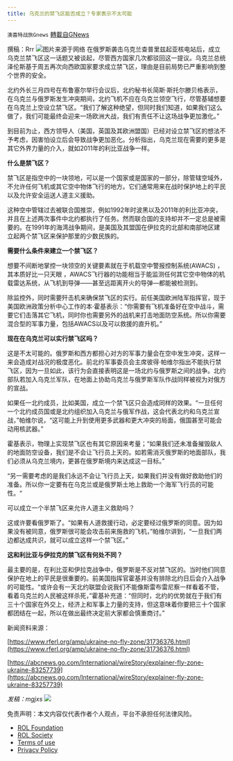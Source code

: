 ```yaml
---
title: 乌克兰的禁飞区能否成立？专家表示不太可能
---
```

`澳喜特战旅Gnews` [轉載自GNews](https://gnews.org/zh-hans/2109843/)

撰稿：Rrr
![](https://assets.gnews.org/wp-content/uploads/2022/03/502.jpg)图片来源于网络
在俄罗斯袭击乌克兰查普里兹起亚核电站后，成立乌克兰禁飞区这一话题又被谈起，尽管西方国家几次都驳回这一提议。乌克兰总统泽伦斯基于周五再次向西欧国家要求成立禁飞区，理由是目前局势已严重影响到整个世界的安全。

北约外长三月四号在布鲁塞尔举行会议后，北约秘书长简斯·斯托尔滕贝格表示，在乌克兰与俄罗斯发生冲突期间，北约飞机不应在乌克兰领空飞行，尽管基辅想要在乌克兰上空设立禁飞区。“我们了解这种绝望，但同时我们知道，如果我们这么做了，我们可能最终会迎来一场欧洲大战，我们有责任不让这场战争更加激化。”

到目前为止，西方领导人（美国，英国及其欧洲盟国）已经对设立禁飞区的想法不予考虑，因害怕设立后会导致战争更加恶化。分析指出，乌克兰现在需要的更多是其它外界力量的介入，就如2011年的利比亚战争一样。

**什么是禁飞区？**

禁飞区是指空中的一块领地，可以是一个国家或是国家的一部分，除管辖空域外，不允许任何飞机或其它空中物体飞行的地方。它们通常用来在战时保护地上的平民以及允许安全运送人道主义援助。

这种空中管辖过去被联合国推崇，例如1992年时波黑以及2011年的利比亚冲突，并且在上述两次事件中北约都执行了任务。然而联合国的支持却并不一定总是被需要的。在1991年的海湾战争期间，是美国及其盟国在伊拉克的北部和南部地区建立起两个禁飞区来保护那里的少数民族的。

**需要什么条件来建立一个禁飞区？**

想要不间断地掌控一块领空的关键要素就在于机载空中警报控制系统(AWACS) ，其本质好比一只天眼 ，AWACS飞行器的功能相当于能监测任何其它空中物体的机载雷达系统，从飞机到导弹——甚至远距离开火的导弹—都能被检测到。

除监控外，同时需要歼击机来确保禁飞区的实行。前任美国欧洲陆军指挥官，现于美国欧洲政策分析中心工作的本·霍基表示：“你需要有飞机准备好在空中战斗，需要它们击落其它飞机，同时你也需要另外的战机来打击地面防空系统。所以你需要混合型的军事力量，包括AWACS以及可以救援的直升机。”

**现在在乌克兰可以实行禁飞区吗？**

这是不太可能的。俄罗斯和西方都担心对方的军事力量会在空中发生冲突，这样一来会造成对战况的极度恶化。前北约军事委员会主席彼得·帕维尔指出不能执行禁飞区，因为一旦如此，该行为会直接表明这是一场北约与俄罗斯之间的战争。北约部队若加入乌克兰军队，在地面上协助乌克兰与俄罗斯军队作战同样被视为对俄方的宣战。

如果任一北约成员，比如美国，成立一个禁飞区只会造成同样的效果。“一旦任何一个北约成员国或是北约组织加入乌克兰与俄军作战，这会代表北约和乌克兰宣战，”帕维尔说，“这可能上升到使用更多武器和更大冲突的局面，俄国甚至可能会动用核武器。”

霍基表示，物理上实现禁飞区也有其它原因来考量；“如果我们还未准备摧毁敌人的地面防空设备，我们是不会让飞行员上天的。如若需消灭俄罗斯的地面部队，我们必须从乌克兰境内，更甚在俄罗斯境内来达成这一目标。”

“另一需要考虑的是我们永远不会让飞行员上天，如果我们并没有做好救助他们的准备。所以你一定要有在乌克兰或是俄罗斯土地上救助一个海军飞行员的可能性。“

可以成立一个半禁飞区来允许人道主义救助吗？

这或许要看俄罗斯了。“如果有人道救援行动，必定要经过俄罗斯的同意。因为如果没有被同意，俄罗斯很可能会攻击前来施救的飞机，”帕维尔讲到，“一旦我们两边都达成共识，就可以成立这样一个禁飞区。”

**这和利比亚与伊拉克的禁飞区有何处不同？**

最主要的是，在利比亚和伊拉克战争中，俄罗斯是不反对禁飞区的。当时他们同意保护在地上的平民是很重要的。前美国指挥官霍基并没有排除北约日后会介入战争的可能性。“或许会有一天北约联盟会说我们不能像斯雷布雷尼察一样看着不管，看着乌克兰的人民被这样杀死，”霍基补充道：“但同时，北约的优势就在于我们有三十个国家在外交上，经济上和军事上力量的支持，但这意味着你要把三十个国家都团结在一起，所以在做出最终决定前大家都会慎重商讨。”

新闻资料来源：

[https://www.rferl.org/amp/ukraine-no-fly-zone/31736376.html](https://www.rferl.org/amp/ukraine-no-fly-zone/31736376.html)

[https://abcnews.go.com/International/wireStory/explainer-fly-zone-ukraine-83257739](https://abcnews.go.com/International/wireStory/explainer-fly-zone-ukraine-83257739)

*发稿：mgjxs*
![](https://assets.gnews.org/wp-content/uploads/2022/03/TUBIAO-X.jpg)
 

免责声明：本文内容仅代表作者个人观点，平台不承担任何法律风险。

- [ROL Foundation](https://rolfoundation.org/)
- [ROL Society](https://rolsociety.org/)
- [Terms of use](https://gnews.org/terms-of-use-3/)
- [Privacy Policy](https://gnews.org/privacy-policy/)
